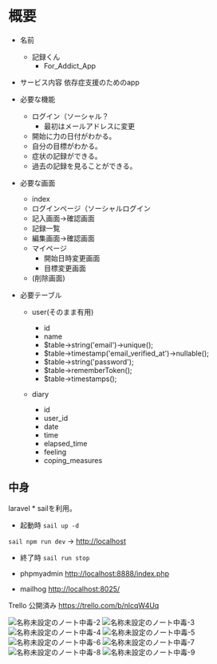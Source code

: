 # 概要

- 名前
  - 記録くん
    - For_Addict_App

- サービス内容
依存症支援のためのapp

- 必要な機能
  - ログイン（ソーシャル？
    - 最初はメールアドレスに変更
  - 開始に力の日付がわかる。
  - 自分の目標がわかる。
  - 症状の記録ができる。
  - 過去の記録を見ることができる。

- 必要な画面
  - index
  - ログインページ（ソーシャルログイン
  - 記入画面→確認画面
  - 記録一覧
  - 編集画面→確認画面
  - マイページ
    - 開始日時変更画面
    - 目標変更画面
  - (削除画面)

- 必要テーブル
  - user(そのまま有用)
    - id
    - name
    - $table->string('email')->unique();
    - $table->timestamp('email_verified_at')->nullable();
    - $table->string('password');
    - $table->rememberToken();
    - $table->timestamps();

  - diary
    - id
    - user_id
    - date
    - time
    - elapsed_time
    - feeling
    - coping_measures

## 中身

laravel * sailを利用。

- 起動時
`sail up -d`

`sail npm run dev`
→ <http://localhost>

- 終了時
`sail run stop`

- phpmyadmin
<http://localhost:8888/index.php>

- mailhog
<http://localhost:8025/>

Trello 公開済み <https://trello.com/b/nlcqW4Uq>

![名称未設定のノート中毒-2](https://user-images.githubusercontent.com/46878156/188294648-2f51a2ff-896a-4862-82d8-aeaa37ce6249.jpg)
![名称未設定のノート中毒-3](https://user-images.githubusercontent.com/46878156/188294647-8a847188-7337-4208-a728-ea71cc51a2c1.jpg)
![名称未設定のノート中毒-4](https://user-images.githubusercontent.com/46878156/188294646-1ebe6771-cf79-4e45-8b76-bb65a24fda38.jpg)
![名称未設定のノート中毒-5](https://user-images.githubusercontent.com/46878156/188294645-a311be65-0e77-469b-9355-73e2fed50ae6.jpg)
![名称未設定のノート中毒-6](https://user-images.githubusercontent.com/46878156/188294644-90f88bc4-d936-44dc-8929-3d64646b4e2f.jpg)
![名称未設定のノート中毒-7](https://user-images.githubusercontent.com/46878156/188294642-09588b06-dfca-4b31-9c15-5dfbf6ba1e19.jpg)
![名称未設定のノート中毒-8](https://user-images.githubusercontent.com/46878156/188294640-bbf164c8-9787-448f-ba3e-70b80f0845a2.jpg)
![名称未設定のノート中毒-9](https://user-images.githubusercontent.com/46878156/188294639-ffa8cbef-0900-4791-8fdb-bde899582deb.jpg)
